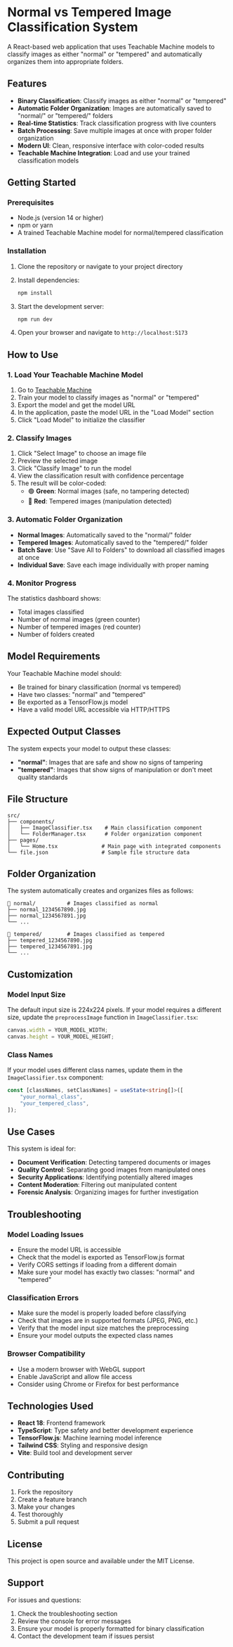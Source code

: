 # Normal vs Tempered Image Classification System

A React-based web application that uses Teachable Machine models to classify images as either "normal" or "tempered" and automatically organizes them into appropriate folders.

## Features

- **Binary Classification**: Classify images as either "normal" or "tempered"
- **Automatic Folder Organization**: Images are automatically saved to "normal/" or "tempered/" folders
- **Real-time Statistics**: Track classification progress with live counters
- **Batch Processing**: Save multiple images at once with proper folder organization
- **Modern UI**: Clean, responsive interface with color-coded results
- **Teachable Machine Integration**: Load and use your trained classification models

## Getting Started

### Prerequisites

- Node.js (version 14 or higher)
- npm or yarn
- A trained Teachable Machine model for normal/tempered classification

### Installation

1. Clone the repository or navigate to your project directory
2. Install dependencies:

    ```bash
    npm install
    ```

3. Start the development server:

    ```bash
    npm run dev
    ```

4. Open your browser and navigate to `http://localhost:5173`

## How to Use

### 1. Load Your Teachable Machine Model

1. Go to [Teachable Machine](https://teachablemachine.withgoogle.com/)
2. Train your model to classify images as "normal" or "tempered"
3. Export the model and get the model URL
4. In the application, paste the model URL in the "Load Model" section
5. Click "Load Model" to initialize the classifier

### 2. Classify Images

1. Click "Select Image" to choose an image file
2. Preview the selected image
3. Click "Classify Image" to run the model
4. View the classification result with confidence percentage
5. The result will be color-coded:
    - 🟢 **Green**: Normal images (safe, no tampering detected)
    - 🔴 **Red**: Tempered images (manipulation detected)

### 3. Automatic Folder Organization

- **Normal Images**: Automatically saved to the "normal/" folder
- **Tempered Images**: Automatically saved to the "tempered/" folder
- **Batch Save**: Use "Save All to Folders" to download all classified images at once
- **Individual Save**: Save each image individually with proper naming

### 4. Monitor Progress

The statistics dashboard shows:

- Total images classified
- Number of normal images (green counter)
- Number of tempered images (red counter)
- Number of folders created

## Model Requirements

Your Teachable Machine model should:

- Be trained for binary classification (normal vs tempered)
- Have two classes: "normal" and "tempered"
- Be exported as a TensorFlow.js model
- Have a valid model URL accessible via HTTP/HTTPS

## Expected Output Classes

The system expects your model to output these classes:

- **"normal"**: Images that are safe and show no signs of tampering
- **"tempered"**: Images that show signs of manipulation or don't meet quality standards

## File Structure

```
src/
├── components/
│   ├── ImageClassifier.tsx    # Main classification component
│   └── FolderManager.tsx      # Folder organization component
├── pages/
│   └── Home.tsx              # Main page with integrated components
└── file.json                 # Sample file structure data
```

## Folder Organization

The system automatically creates and organizes files as follows:

```
📁 normal/          # Images classified as normal
├── normal_1234567890.jpg
├── normal_1234567891.jpg
└── ...

📁 tempered/        # Images classified as tempered
├── tempered_1234567890.jpg
├── tempered_1234567891.jpg
└── ...
```

## Customization

### Model Input Size

The default input size is 224x224 pixels. If your model requires a different size, update the `preprocessImage` function in `ImageClassifier.tsx`:

```typescript
canvas.width = YOUR_MODEL_WIDTH;
canvas.height = YOUR_MODEL_HEIGHT;
```

### Class Names

If your model uses different class names, update them in the `ImageClassifier.tsx` component:

```typescript
const [classNames, setClassNames] = useState<string[]>([
    "your_normal_class",
    "your_tempered_class",
]);
```

## Use Cases

This system is ideal for:

- **Document Verification**: Detecting tampered documents or images
- **Quality Control**: Separating good images from manipulated ones
- **Security Applications**: Identifying potentially altered images
- **Content Moderation**: Filtering out manipulated content
- **Forensic Analysis**: Organizing images for further investigation

## Troubleshooting

### Model Loading Issues

- Ensure the model URL is accessible
- Check that the model is exported as TensorFlow.js format
- Verify CORS settings if loading from a different domain
- Make sure your model has exactly two classes: "normal" and "tempered"

### Classification Errors

- Make sure the model is properly loaded before classifying
- Check that images are in supported formats (JPEG, PNG, etc.)
- Verify that the model input size matches the preprocessing
- Ensure your model outputs the expected class names

### Browser Compatibility

- Use a modern browser with WebGL support
- Enable JavaScript and allow file access
- Consider using Chrome or Firefox for best performance

## Technologies Used

- **React 18**: Frontend framework
- **TypeScript**: Type safety and better development experience
- **TensorFlow.js**: Machine learning model inference
- **Tailwind CSS**: Styling and responsive design
- **Vite**: Build tool and development server

## Contributing

1. Fork the repository
2. Create a feature branch
3. Make your changes
4. Test thoroughly
5. Submit a pull request

## License

This project is open source and available under the MIT License.

## Support

For issues and questions:

1. Check the troubleshooting section
2. Review the console for error messages
3. Ensure your model is properly formatted for binary classification
4. Contact the development team if issues persist
